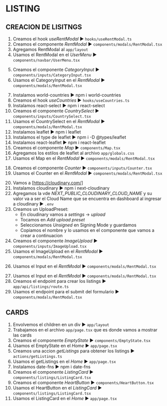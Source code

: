 # LISTING
## CREACION DE LISITNGS
1. Creamos el hook *useRentModal* ► `hooks/useRentModal.ts`
2. Creamos el componente *RentModal* ► `components/modals/RentModal.tsx`
3. Agregamos RentModal al `app/layout`
4. Usamos el RentModal en el *UserMenu* ► `components/navbar/UserMenu.tsx`
<!-- CATEGORY -->
5. Creamos el componente *CategoryInput* ► `components/inputs/CategoryInput.tsx`
6. Usamos el CategoryInput en el *RentModal* ► `components/modals/RentModal.tsx`
<!-- LOCATION -->
7. Instalamos world-countries ► npm i world-countries
8. Creamos el hook *useCountries* ► `hooks/useCountries.ts`
9.  Instalamos react-select ► npm i react-select
10. Creamos el componente *CountrySelect* ► `components/inputs/CountrySelect.tsx`
11. Usamos el CountrySelect en el *RentModal* ► `components/modals/RentModal.tsx`
12. Instalamos leaflet ► npm i leaflet
13. Instalamos el type de leaflet ► npm i -D @types/leaflet
14. Instalamos react-leaflet ► npm i react-leaflet
15. Creamos el componente *Map* ► `components/Map.tsx`
16. Agregamos los estilos de leaflet al archivo `app/globals.css`
17. Usamos el Map en el *RentModal* ► `components/modals/RentModal.tsx`
<!-- INFO -->
18. Creamos el componente *Counter* ► `components/inputs/Counter.tsx`
19. Usamos el Counter en el *RentModal* ► `components/modals/RentModal.tsx`
<!-- IMAGES -->
20. Vamos a [https://cloudinary.com/]
21. Instalamos cloudinary ► npm i next-cloudinary
22. Agregamos la vde *NEXT_PUBLIC_CLOUDINARY_CLOUD_NAME* y su valor va a ser el Cloud Name que se encuentra en dashboard al ingresar a cloudinary ► `.env`
23. Creamos un UploadPreset:
    - En cloudinary vamos a *settings* → *upload*
    - Tocamos en *Add upload preset*
    - Seleccionamos *Unsigned* en Signing Mode y guardamos
    - Copiamos el nombre y lo usamos en el componente que vamos a crear a continuacion
24. Creamos el componente *ImageUpload* ► `components/inputs/ImageUpload.tsx`
25. Usamos el ImageUpload en el *RentModal* ► `components/modals/RentModal.tsx`
<!-- DESCRIPTION -->
26. Usamos el Input en el *RentModal* ► `components/modals/RentModal.tsx`
<!-- PRICE -->
27. Usamos el Input en el *RentModal* ► `components/modals/RentModal.tsx`
28. Creamos el endpoint para crear los listings ► `app/api/listings/route.ts`
29. Usamos el endpoint para el submit del formulario ► `components/modals/RentModal.tsx`

## CARDS
1. Envolvemos el children en un div ► `app/layout`
2. Trabajamos en el archivo `app/page.tsx` que es donde vamos a mostrar las cards
3. Creamos el componente *EmptyState* ► `components/EmptyState.tsx`
4. Usamos el EmptyState en el *Home* ► `app/page.tsx`
5. Creamos una accion *getListings* para obtener los listings ► `actions/getListings.ts`
6. Usamos el getListings en el *Home* ► `app/page.tsx`
7. Instalamos date-fns ► npm i date-fns
8. Creamos el componente *ListingCard* ► `components/listings/ListingCard.tsx`
9. Creamos el componente *HeartButton* ► `components/HeartButton.tsx`
10. Usamos el HeartButton en el *ListingCard* ► `components/listings/ListingCard.tsx`
11. Usamos el ListingCard en el *Home* ► `app/page.tsx`
